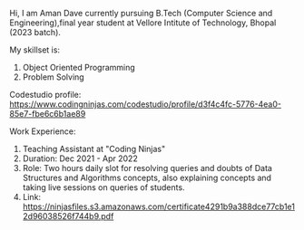 Hi, I am Aman Dave currently pursuing B.Tech (Computer Science and Engineering),final year student at Vellore Intitute of Technology, Bhopal (2023 batch).

My skillset is:
  1. Object Oriented Programming
  2. Problem Solving

Codestudio profile: https://www.codingninjas.com/codestudio/profile/d3f4c4fc-5776-4ea0-85e7-fbe6c6b1ae89

Work Experience: 
  1. Teaching Assistant at "Coding Ninjas"
  2. Duration: Dec 2021 - Apr 2022
  3. Role: Two hours daily slot for resolving queries and doubts of Data Structures and Algorithms concepts, also explaining concepts and 
           taking live sessions on queries of students.
  4. Link: https://ninjasfiles.s3.amazonaws.com/certificate4291b9a388dce77cb1e12d96038526f744b9.pdf
  

